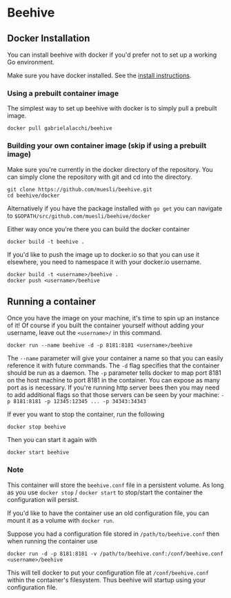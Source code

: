 # Beehive

## Docker Installation

You can install beehive with docker if you'd prefer not to set up a working Go
environment.

Make sure you have docker installed. See the
[install instructions](https://docs.docker.com/engine/getstarted/step_one/).

### Using a prebuilt container image

The simplest way to set up beehive with docker is to simply pull a prebuilt
image.

```shell
docker pull gabrielalacchi/beehive
```

### Building your own container image (skip if using a prebuilt image)

Make sure you're currently in the docker directory of the repository. You can
simply clone the repository with git and cd into the directory.

```shell
git clone https://github.com/muesli/beehive.git
cd beehive/docker
```

Alternatively if you have the package installed with `go get` you can navigate
to `$GOPATH/src/github.com/muesli/beehive/docker`

Either way once you're there you can build the docker container

```shell
docker build -t beehive .
```

If you'd like to push the image up to docker.io so that you can use it
elsewhere, you need to namespace it with your docker.io username.

```shell
docker build -t <username>/beehive .
docker push <username>/beehive
```

## Running a container

Once you have the image on your machine, it's time to spin up an instance of
it! Of course if you built the container yourself without adding your
username, leave out the `<username>/` in this command.

```shell
docker run --name beehive -d -p 8181:8181 <username>/beehive
```

The `--name` parameter will give your container a name so that you can easily
reference it with future commands. The `-d` flag specifies that the container
should be run as a daemon. The `-p` parameter tells docker to map port 8181 on
the host machine to port 8181 in the container. You can expose as many port
as is necessary. If you're running http server bees then you may need to add
additional flags so that those servers can be seen by your machine:
`-p 8181:8181 -p 12345:12345 ... -p 34343:34343`

If ever you want to stop the container, run the following

```shell
docker stop beehive
```

Then you can start it again with

```shell
docker start beehive
```

### Note

This container will store the `beehive.conf` file in a persistent volume. As
long as you use `docker stop` / `docker start` to stop/start the container the
configuration will persist.

If you'd like to have the container use an old configuration file, you can
mount it as a volume with `docker run`.

Suppose you had a configuration file stored in `/path/to/beehive.conf` then
when running the container use

```shell
docker run -d -p 8181:8181 -v /path/to/beehive.conf:/conf/beehive.conf <username>/beehive
```

This will tell docker to put your configuration file at `/conf/beehive.conf`
within the container's filesystem. Thus beehive will startup using your
configuration file.
